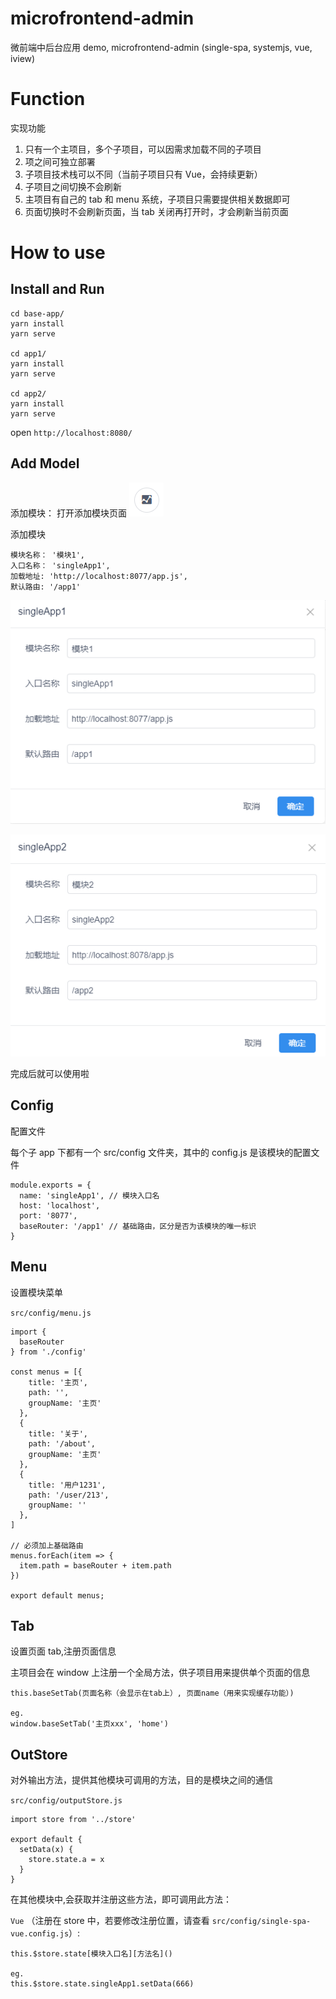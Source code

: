 # microfrontend-admin

微前端中后台应用 demo, microfrontend-admin (single-spa, systemjs, vue, iview)

# Function

实现功能

1. 只有一个主项目，多个子项目，可以因需求加载不同的子项目
2. 项之间可独立部署
3. 子项目技术栈可以不同（当前子项目只有 Vue，会持续更新）
4. 子项目之间切换不会刷新
5. 主项目有自己的 tab 和 menu 系统，子项目只需要提供相关数据即可
6. 页面切换时不会刷新页面，当 tab 关闭再打开时，才会刷新当前页面

# How to use

## Install and Run

```
cd base-app/
yarn install
yarn serve

cd app1/
yarn install
yarn serve

cd app2/
yarn install
yarn serve
```

open `http://localhost:8080/`

## Add Model

添加模块：
打开添加模块页面 ![按钮](https://github.com/MarioLuLu7/microfrontend-admin/raw/master/readmeImg/img1.png)

添加模块

```
模块名称： '模块1',
入口名称： 'singleApp1',
加载地址: 'http://localhost:8077/app.js',
默认路由: '/app1'

```

![添加参数](https://github.com/MarioLuLu7/microfrontend-admin/raw/master/readmeImg/img2.png)

![添加参数](https://github.com/MarioLuLu7/microfrontend-admin/raw/master/readmeImg/img3.png)

完成后就可以使用啦

## Config

配置文件

每个子 app 下都有一个 src/config 文件夹，其中的 config.js 是该模块的配置文件

```
module.exports = {
  name: 'singleApp1', // 模块入口名
  host: 'localhost',
  port: '8077',
  baseRouter: '/app1' // 基础路由，区分是否为该模块的唯一标识
}
```

## Menu

设置模块菜单

`src/config/menu.js`

```
import {
  baseRouter
} from './config'

const menus = [{
    title: '主页',
    path: '',
    groupName: '主页'
  },
  {
    title: '关于',
    path: '/about',
    groupName: '主页'
  },
  {
    title: '用户1231',
    path: '/user/213',
    groupName: ''
  },
]

// 必须加上基础路由
menus.forEach(item => {
  item.path = baseRouter + item.path
})

export default menus;
```

## Tab

设置页面 tab,注册页面信息

主项目会在 window 上注册一个全局方法，供子项目用来提供单个页面的信息

```
this.baseSetTab(页面名称（会显示在tab上）, 页面name（用来实现缓存功能）)

eg.
window.baseSetTab('主页xxx', 'home')
```

## OutStore

对外输出方法，提供其他模块可调用的方法，目的是模块之间的通信

`src/config/outputStore.js`

```
import store from '../store'

export default {
  setData(x) {
    store.state.a = x
  }
}
```

在其他模块中,会获取并注册这些方法，即可调用此方法：

`Vue` （注册在 store 中，若要修改注册位置，请查看 `src/config/single-spa-vue.config.js`）:

```
this.$store.state[模块入口名][方法名]()

eg.
this.$store.state.singleApp1.setData(666)
```
